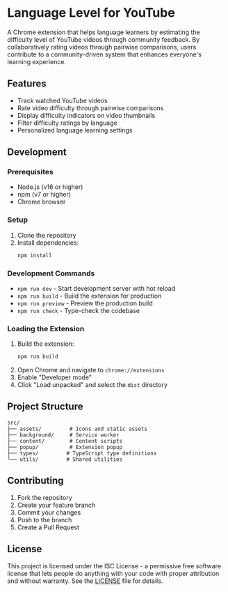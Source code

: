 # Language Level for YouTube

A Chrome extension that helps language learners by estimating the difficulty level of YouTube videos through community feedback. By collaboratively rating videos through pairwise comparisons, users contribute to a community-driven system that enhances everyone's learning experience.

## Features

- Track watched YouTube videos
- Rate video difficulty through pairwise comparisons
- Display difficulty indicators on video thumbnails
- Filter difficulty ratings by language
- Personalized language learning settings

## Development

### Prerequisites

- Node.js (v16 or higher)
- npm (v7 or higher)
- Chrome browser

### Setup

1. Clone the repository
2. Install dependencies:
   ```bash
   npm install
   ```

### Development Commands

- `npm run dev` - Start development server with hot reload
- `npm run build` - Build the extension for production
- `npm run preview` - Preview the production build
- `npm run check` - Type-check the codebase

### Loading the Extension

1. Build the extension:
   ```bash
   npm run build
   ```
2. Open Chrome and navigate to `chrome://extensions`
3. Enable "Developer mode"
4. Click "Load unpacked" and select the `dist` directory

## Project Structure

```
src/
├── assets/         # Icons and static assets
├── background/     # Service worker
├── content/        # Content scripts
├── popup/          # Extension popup
├── types/         # TypeScript type definitions
└── utils/         # Shared utilities
```

## Contributing

1. Fork the repository
2. Create your feature branch
3. Commit your changes
4. Push to the branch
5. Create a Pull Request

## License

This project is licensed under the ISC License - a permissive free software license that lets people do anything with your code with proper attribution and without warranty. See the [LICENSE](LICENSE) file for details.
